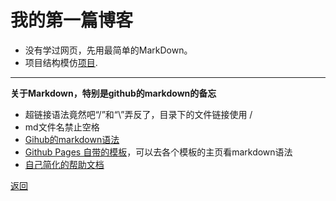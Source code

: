 # 我的第一篇博客 
[](#我的第一篇博客)
* 没有学过网页，先用最简单的MarkDown。
* 项目结构模仿[项目](https://github.com/jikexueyuanwiki/tensorflow-zh).

* * *

**关于Markdown，特别是github的markdown的备忘**

*  超链接语法竟然吧“/”和“\”弄反了，目录下的文件链接使用 /
* md文件名禁止空格
* [Gihub的markdown语法](https://guides.github.com/features/mastering-markdown/)
* [Github Pages 自带的模板](https://github.com/LongmanLee/LongmanLee.github.io/settings/pages/themes?utf8=%E2%9C%93&select=leap_day&source=master)，可以去各个模板的主页看markdown语法
* [自己简化的帮助文档](../help/mardown_example.cpp)

[返回](./../../)
